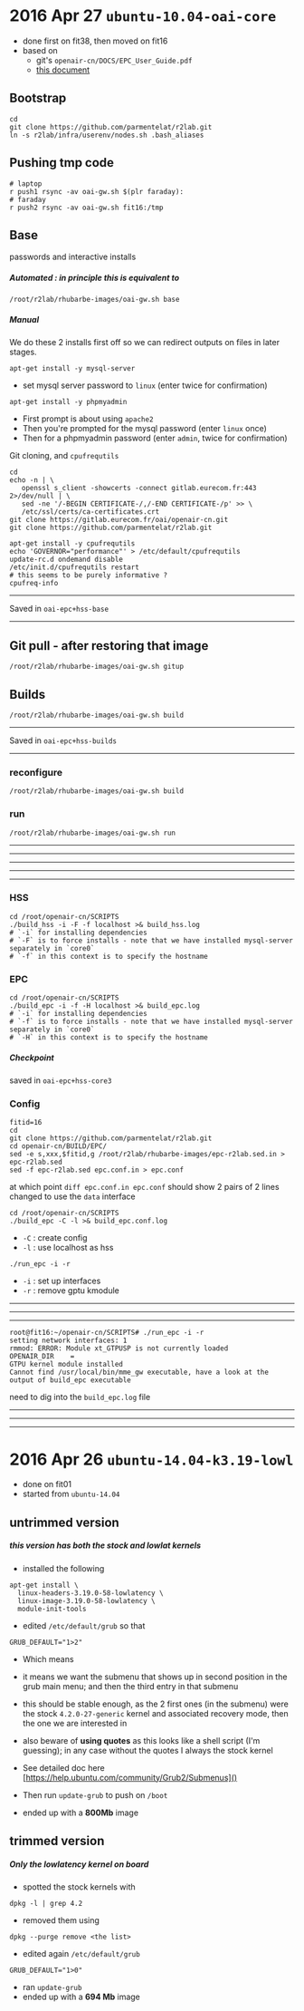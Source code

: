 # 2016 Apr 27 `ubuntu-10.04-oai-core`

* done first on fit38, then moved on fit16
* based on
  * git's `openair-cn/DOCS/EPC_User_Guide.pdf`
  *  [this document](https://gitlab.eurecom.fr/oai/openairinterface5g/wikis/HowToConnectCOTSUEwithOAIeNB)

## Bootstrap

```
cd
git clone https://github.com/parmentelat/r2lab.git
ln -s r2lab/infra/userenv/nodes.sh .bash_aliases
```

## Pushing tmp code

```
# laptop
r push1 rsync -av oai-gw.sh $(plr faraday):
# faraday
r push2 rsync -av oai-gw.sh fit16:/tmp
```

## Base

passwords and interactive installs

##### Automated : in principle this is equivalent to

```
/root/r2lab/rhubarbe-images/oai-gw.sh base
```

##### Manual

We do these 2 installs first off so we can redirect outputs on files in later stages.


```
apt-get install -y mysql-server
```

 * set mysql server password to `linux` (enter twice for confirmation)

```
apt-get install -y phpmyadmin
```

 * First prompt is about using `apache2`
 * Then you're prompted for the mysql password (enter `linux` once)
 * Then for a phpmyadmin password (enter `admin`, twice for confirmation)


Git cloning, and `cpufrequtils`

```
cd
echo -n | \
   openssl s_client -showcerts -connect gitlab.eurecom.fr:443 2>/dev/null | \
   sed -ne '/-BEGIN CERTIFICATE-/,/-END CERTIFICATE-/p' >> \
   /etc/ssl/certs/ca-certificates.crt
git clone https://gitlab.eurecom.fr/oai/openair-cn.git
git clone https://github.com/parmentelat/r2lab.git

apt-get install -y cpufrequtils
echo 'GOVERNOR="performance"' > /etc/default/cpufrequtils
update-rc.d ondemand disable
/etc/init.d/cpufrequtils restart
# this seems to be purely informative ?
cpufreq-info
```

****
Saved in `oai-epc+hss-base`
****

## Git pull - after restoring that image

```
/root/r2lab/rhubarbe-images/oai-gw.sh gitup
```

## Builds

```
/root/r2lab/rhubarbe-images/oai-gw.sh build
```


****
Saved in `oai-epc+hss-builds`
****

### reconfigure

```
/root/r2lab/rhubarbe-images/oai-gw.sh build
```

### run

```
/root/r2lab/rhubarbe-images/oai-gw.sh run
```

****
****
****
****
****


### HSS

```
cd /root/openair-cn/SCRIPTS
./build_hss -i -F -f localhost >& build_hss.log
# `-i` for installing dependencies 
# `-F` is to force installs - note that we have installed mysql-server separately in `core0`
# `-f` in this context is to specify the hostname 
```

### EPC

```
cd /root/openair-cn/SCRIPTS
./build_epc -i -f -H localhost >& build_epc.log
# `-i` for installing dependencies 
# `-f` is to force installs - note that we have installed mysql-server separately in `core0`
# `-H` in this context is to specify the hostname 
```

##### Checkpoint
saved in `oai-epc+hss-core3`


### Config

```
fitid=16
cd
git clone https://github.com/parmentelat/r2lab.git
cd openair-cn/BUILD/EPC/
sed -e s,xxx,$fitid,g /root/r2lab/rhubarbe-images/epc-r2lab.sed.in > epc-r2lab.sed
sed -f epc-r2lab.sed epc.conf.in > epc.conf
```

at which point `diff epc.conf.in epc.conf` should show 2 pairs of 2 lines changed to use the `data` interface

```
cd /root/openair-cn/SCRIPTS
./build_epc -C -l >& build_epc.conf.log
```

* `-C` : create config
* `-l` : use localhost as hss

```
./run_epc -i -r
```

* `-i` : set up interfaces
* `-r` : remove gptu kmodule 

****
****
****

```
root@fit16:~/openair-cn/SCRIPTS# ./run_epc -i -r
setting network interfaces: 1
rmmod: ERROR: Module xt_GTPUSP is not currently loaded
OPENAIR_DIR    =
GTPU kernel module installed
Cannot find /usr/local/bin/mme_gw executable, have a look at the output of build_epc executable
```

need to dig into the `build_epc.log` file
****
****
****



# 2016 Apr 26 `ubuntu-14.04-k3.19-lowl`

* done on fit01
* started from `ubuntu-14.04`

## untrimmed version 

#####  this version has both the stock and lowlat kernels

* installed the following

```
apt-get install \
  linux-headers-3.19.0-58-lowlatency \
  linux-image-3.19.0-58-lowlatency \
  module-init-tools
```

* edited `/etc/default/grub` so that 

```
GRUB_DEFAULT="1>2"
``` 

*  Which means
  
  * it means we want the submenu that shows up in second position in the grub main menu; and then the third entry in that submenu
  * this should be stable enough, as the 2 first ones (in the submenu) were the stock `4.2.0-27-generic` kernel and associated recovery mode, then the one we are interested in
  * also beware of **using quotes** as this looks like a shell script (I'm guessing); in any case without the quotes I always the stock kernel
  * See detailed doc here
[https://help.ubuntu.com/community/Grub2/Submenus]()

* Then run `update-grub` to push on `/boot`
* ended up with a **800Mb** image

## trimmed version

##### Only the lowlatency kernel on board

* spotted the stock kernels with 

```
dpkg -l | grep 4.2
```

* removed them using

```
dpkg --purge remove <the list>
```

* edited again `/etc/default/grub`

```
GRUB_DEFAULT="1>0"
```

* ran `update-grub`
* ended up with a **694 Mb** image


